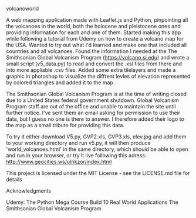 volcanoworld

A web mapping application made with Leaflet.js and Python, pinpointing all the volcanoes in the world, both the holocene and pleistocene ones and providing information for each and one of them. Started making this app while following a tutorial from Udemy on how to create a volcano map for the USA. Wanted to try out what I'd learned and make one that included all countries and all volcanoes. Found the information I needed at the The Smithsonian Global Volcanism Program (https://volcano.si.edu) and wrote a small script (v5_data.py) to read and convert the .xsl files from there and into more appliable .csv files.
Added some extra tilelayers and made a graphic in photoshop to visualize the diffrent levles of elevation represented by colored triangles and added it to the map.

The Smithsonian Global Volcanism Program is at the time of writing closed due to a United States federal government shutdown. Global Volcanism Program staff are out of the office and unable to maintain the site until further notice. I've sent them an email asking for permission to use their data, but I guess no one is there to answer. I therefore added their logo to the map as a small tribute for providing this data.


To try it either download V5.py, GVP2.xls, GVP3.xls, elev.jpg and add them to your working directory and run v5.py, it will then produce 'world_volcanoes.html' in the same directory, which should be able to open and run in your browser, or try it live following this adress: http://www.geocities.ws/ulrikzor/index.html


This project is licensed under the MIT License - see the LICENSE.md file for details

Acknowledgments

Udemy: The Python Mega Course Build 10 Real World Applications
The Smithsonian Global Volcanism Program
